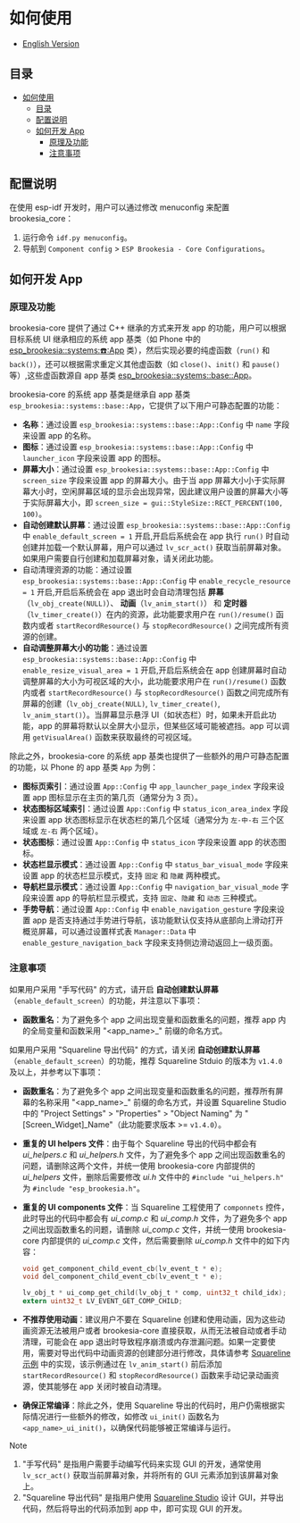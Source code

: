 # 如何使用

* [English Version](./how_to_use.md)

## 目录

- [如何使用](#如何使用)
  - [目录](#目录)
  - [配置说明](#配置说明)
  - [如何开发 App](#如何开发-app)
    - [原理及功能](#原理及功能)
    - [注意事项](#注意事项)

## 配置说明

在使用 esp-idf 开发时，用户可以通过修改 menuconfig 来配置 brookesia_core：

1. 运行命令 `idf.py menuconfig`。
2. 导航到 `Component config` > `ESP Brookesia - Core Configurations`。

## 如何开发 App

### 原理及功能

brookesia-core 提供了通过 C++ 继承的方式来开发 app 的功能，用户可以根据目标系统 UI 继承相应的系统 app 基类（如 Phone 中的 [esp_brookesia::systems::phone::App](../systems/phone/esp_brookesia_phone_app.hpp) 类），然后实现必要的纯虚函数（`run()` 和 `back()`），还可以根据需求重定义其他虚函数（如 `close()`、`init()` 和 `pause()` 等）,这些虚函数源自 app 基类 [esp_brookesia::systems::base::App](../systems/base/esp_brookesia_base_app.hpp)。

brookesia-core 的系统 app 基类是继承自 app 基类 `esp_brookesia::systems::base::App`，它提供了以下用户可静态配置的功能：

- **名称**：通过设置 `esp_brookesia::systems::base::App::Config` 中 `name` 字段来设置 app 的名称。
- **图标**：通过设置 `esp_brookesia::systems::base::App::Config` 中 `launcher_icon` 字段来设置 app 的图标。
- **屏幕大小**：通过设置 `esp_brookesia::systems::base::App::Config` 中 `screen_size` 字段来设置 app 的屏幕大小。由于当 app 屏幕大小小于实际屏幕大小时，空闲屏幕区域的显示会出现异常，因此建议用户设置的屏幕大小等于实际屏幕大小，即 `screen_size = gui::StyleSize::RECT_PERCENT(100, 100)`。
- **自动创建默认屏幕**：通过设置 `esp_brookesia::systems::base::App::Config` 中 `enable_default_screen = 1` 开启,开启后系统会在 app 执行 `run()` 时自动创建并加载一个默认屏幕，用户可以通过 `lv_scr_act()` 获取当前屏幕对象。如果用户需要自行创建和加载屏幕对象，请关闭此功能。
- 自动清理资源的功能：通过设置 `esp_brookesia::systems::base::App::Config` 中 `enable_recycle_resource = 1` 开启,开启后系统会在 app 退出时会自动清理包括 **屏幕**（`lv_obj_create(NULL)`）、 **动画**（`lv_anim_start()`） 和 **定时器**（`lv_timer_create()`）在内的资源，此功能要求用户在 `run()/resume()` 函数内或者 `startRecordResource()` 与 `stopRecordResource()` 之间完成所有资源的创建。
- **自动调整屏幕大小的功能**：通过设置 `esp_brookesia::systems::base::App::Config` 中 `enable_resize_visual_area = 1` 开启,开启后系统会在 app 创建屏幕时自动调整屏幕的大小为可视区域的大小，此功能要求用户在 `run()/resume()` 函数内或者 `startRecordResource()` 与 `stopRecordResource()` 函数之间完成所有屏幕的创建（`lv_obj_create(NULL)`, `lv_timer_create()`, `lv_anim_start()`）。当屏幕显示悬浮 UI（如状态栏）时，如果未开启此功能，app 的屏幕将默认以全屏大小显示，但某些区域可能被遮挡。app 可以调用 `getVisualArea()` 函数来获取最终的可视区域。

除此之外，brookesia-core 的系统 app 基类也提供了一些额外的用户可静态配置的功能，以 Phone 的 app 基类 `App` 为例：

- **图标页索引**：通过设置 `App::Config` 中 `app_launcher_page_index` 字段来设置 app 图标显示在主页的第几页（通常分为 3 页）。
- **状态图标区域索引**：通过设置 `App::Config` 中 `status_icon_area_index` 字段来设置 app 状态图标显示在状态栏的第几个区域（通常分为 `左-中-右` 三个区域或 `左-右` 两个区域）。
- **状态图标**：通过设置 `App::Config` 中 `status_icon` 字段来设置 app 的状态图标。
- **状态栏显示模式**：通过设置 `App::Config` 中 `status_bar_visual_mode` 字段来设置 app 的状态栏显示模式，支持 `固定` 和 `隐藏` 两种模式。
- **导航栏显示模式**：通过设置 `App::Config` 中 `navigation_bar_visual_mode` 字段来设置 app 的导航栏显示模式，支持 `固定`、`隐藏` 和 `动态` 三种模式。
- **手势导航**：通过设置 `App::Config` 中 `enable_navigation_gesture` 字段来设置 app 是否支持通过手势进行导航，该功能默认仅支持从底部向上滑动打开概览屏幕，可以通过设置样式表 `Manager::Data` 中 `enable_gesture_navigation_back` 字段来支持侧边滑动返回上一级页面。

### 注意事项

如果用户采用 "手写代码" 的方式，请开启 **自动创建默认屏幕**（`enable_default_screen`）的功能，并注意以下事项：

- **函数重名**：为了避免多个 app 之间出现变量和函数重名的问题，推荐 app 内的全局变量和函数采用 "<app_name>_" 前缀的命名方式。

如果用户采用 "Squareline 导出代码" 的方式，请关闭 **自动创建默认屏幕**（`enable_default_screen`）的功能，推荐 Squareline Stduio 的版本为 `v1.4.0` 及以上，并参考以下事项：

- **函数重名**：为了避免多个 app 之间出现变量和函数重名的问题，推荐所有屏幕的名称采用 "<app_name>_" 前缀的命名方式，并设置 Squareline Studio 中的 "Project Settings" > "Properties" > "Object Naming" 为 "[Screen_Widget]_Name"（此功能要求版本 >= `v1.4.0`）。
- **重复的 UI helpers 文件**：由于每个 Squareline 导出的代码中都会有 *ui_helpers.c* 和 *ui_helpers.h* 文件，为了避免多个 app 之间出现函数重名的问题，请删除这两个文件，并统一使用 brookesia-core 内部提供的 *ui_helpers* 文件，删除后需要修改 *ui.h* 文件中的 `#include "ui_helpers.h"` 为 `#include "esp_brookesia.h"`。
- **重复的 UI components 文件**：当 Squareline 工程使用了 `componnets` 控件，此时导出的代码中都会有 *ui_comp.c* 和 *ui_comp.h* 文件，为了避免多个 app 之间出现函数重名的问题，请删除 *ui_comp.c* 文件，并统一使用 brookesia-core 内部提供的 *ui_comp.c* 文件，然后需要删除 *ui_comp.h* 文件中的如下内容：

  ```c
  void get_component_child_event_cb(lv_event_t * e);
  void del_component_child_event_cb(lv_event_t * e);

  lv_obj_t * ui_comp_get_child(lv_obj_t * comp, uint32_t child_idx);
  extern uint32_t LV_EVENT_GET_COMP_CHILD;
  ```

- **不推荐使用动画**：建议用户不要在 Squareline 创建和使用动画，因为这些动画资源无法被用户或者 brookesia-core 直接获取，从而无法被自动或者手动清理，可能会在 app 退出时导致程序崩溃或内存泄漏问题。如果一定要使用，需要对导出代码中动画资源的创建部分进行修改，具体请参考 [Squareline 示例](https://github.com/espressif/esp-brookesia/blob/master/apps/brookesia_app_squareline_demo/esp_brookesia_app_squareline_demo.cpp) 中的实现，该示例通过在 `lv_anim_start()` 前后添加 `startRecordResource()` 和 `stopRecordResource()` 函数来手动记录动画资源，使其能够在 app 关闭时被自动清理。
- **确保正常编译**：除此之外，使用 Squareline 导出的代码时，用户仍需根据实际情况进行一些额外的修改，如修改 `ui_init()` 函数名为 `<app_name>_ui_init()`，以确保代码能够被正常编译与运行。

> [!NOTE]
> 1. "手写代码" 是指用户需要手动编写代码来实现 GUI 的开发，通常使用 `lv_scr_act()` 获取当前屏幕对象，并将所有的 GUI 元素添加到该屏幕对象上。
> 2. "Squareline 导出代码" 是指用户使用 [Squareline Studio](https://squareline.io/) 设计 GUI，并导出代码，然后将导出的代码添加到 app 中，即可实现 GUI 的开发。
